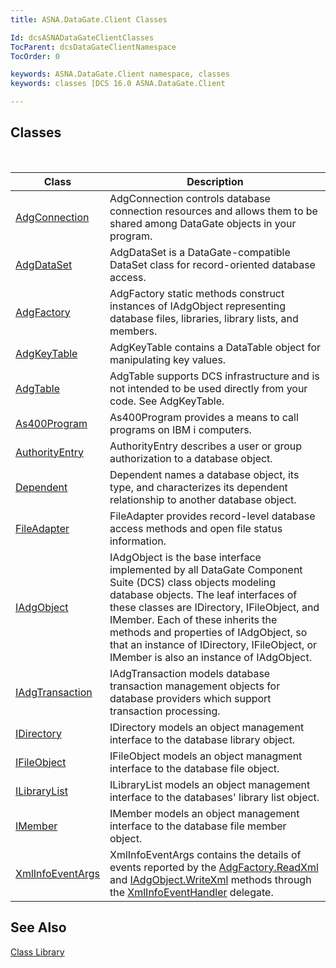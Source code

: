```yaml
---
title: ASNA.DataGate.Client Classes

Id: dcsASNADataGateClientClasses
TocParent: dcsDataGateClientNamespace
TocOrder: 0

keywords: ASNA.DataGate.Client namespace, classes
keywords: classes [DCS 16.0 ASNA.DataGate.Client

---
```


## Classes

<br />



| Class | Description |
| ---- | ---- |
| [AdgConnection](adg-connection-class.html) | <span>AdgConnection</span> controls database connection resources and allows them to be shared among DataGate objects in your program. |
| [AdgDataSet](adg-dataset-class.html) | <span>AdgDataSet</span> is a DataGate-compatible DataSet class for record-oriented database access. |
| [AdgFactory](adg-factory-class.html) | AdgFactory static methods construct instances of IAdgObject representing database files, libraries, library lists, and members. |
| [AdgKeyTable](adg-key-table-class.html) | <span>AdgKeyTable</span> contains a <span>DataTable</span> object for manipulating key values. |
| [AdgTable](adg-table-class.html) | AdgTable supports DCS infrastructure and is not intended to be used directly from your code. See AdgKeyTable. |
| [As400Program](as400program-class.html) | <span>As400Program</span> provides a means to call programs on IBM i computers. |
| [AuthorityEntry](authority-entry-class.html) | <span>AuthorityEntry</span> describes a user or group authorization to a database object. |
| [Dependent](dependent-class.html) | Dependent names a database object, its type, and characterizes its dependent relationship to another database object. |
| [FileAdapter](file-adapter-class.html) | <span>FileAdapter</span> provides record-level database access methods and open file status information. |
| [IAdgObject](iadg-object-class.html) | IAdgObject is the base interface implemented by all DataGate Component Suite (DCS) class objects modeling database objects. The leaf interfaces of these classes are IDirectory, IFileObject, and IMember. Each of these inherits the methods and properties of IAdgObject, so that an instance of IDirectory, IFileObject, or IMember is also an instance of IAdgObject. |
| [IAdgTransaction](iadg-transaction-class.html) | IAdgTransaction models database transaction management objects for database providers which support transaction processing. |
| [IDirectory](idirectory-class.html) | IDirectory models an object management interface to the database library object. |
| [IFileObject](ifile-object-class.html) | IFileObject models an object managment interface to the database file object. |
| [ILibraryList](ilibrary-list-class.html) | ILibraryList models an object management interface to the databases' library list object. |
| [IMember](imember-class.html) | IMember models an object management interface to the database file member object. |
| [XmlInfoEventArgs](xml-info-event-args-class.html) | XmlInfoEventArgs contains the details of events reported by the [ AdgFactory.ReadXml](adg-factory-class-read-xml-method2.html) and [IAdgObject.WriteXml](dcsIAdgObjectClassWriteXmlMethod2.html) methods through the [XmlInfoEventHandler](xml-info-event-handler-delegate.html) delegate. |



## See Also


[Class Library](class-library-main.html)


